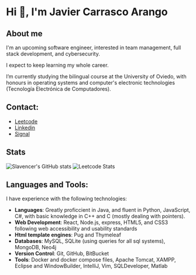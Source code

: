 # Hi 👋, I'm Javier Carrasco Arango

## About me

I'm an upcoming software engineer, interested in team management, full stack development, and cybersecurity.

I expect to keep learning my whole career.

I’m currently studying the bilingual course at the University of Oviedo, with honours in operating systems and computer's electronic technologies (Tecnología Electrónica de Computadores).

## Contact:

- [Leetcode](https://www.leetcode.com/slavencer)
- [Linkedin](https://www.linkedin.com/in/javiercarrascoarango)
- [Signal](https://signal.me/#eu/-gnbaFEXeBNhNFGqMfudDoDDlm3wNsL8Lp9-wxskdujg7n359tNPd4hCf2Tyb5wC)

## Stats

![Slavencer's GitHub stats](https://github-readme-stats.vercel.app/api?username=Slavencer&show_icons=true&theme=aura) ![Leetcode Stats](https://leetcard.jacoblin.cool/slavencer)

## Languages and Tools:

I have experience with the following technologies:

- **Languages**: Greatly proficcient in Java, and fluent in Python, JavaScript, C#, with basic knowledge in C++ and C (mostly dealing with pointers).
- **Web Development**: React, Node.js, express, HTML5, and CSS3 following web accessibility and usability standards
- **Html template engines**: Pug and Thymeleaf
- **Databases**: MySQL, SQLite (using queries for all sql systems), MongoDB, Neo4j
- **Version Control**: Git, GitHub, BitBucket
- **Tools**: Docker and docker compose files, Apache Tomcat, XAMPP, Eclipse and WindowBuilder, IntelliJ, Vim, SQLDeveloper, Matlab

